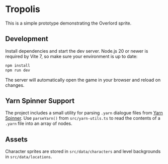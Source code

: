 # Tropolis

This is a simple prototype demonstrating the Overlord sprite.

## Development

Install dependencies and start the dev server. Node.js 20 or newer is
required by Vite 7, so make sure your environment is up to date:

```bash
npm install
npm run dev
```

The server will automatically open the game in your browser and reload on changes.

## Yarn Spinner Support

The project includes a small utility for parsing `.yarn` dialogue files from
[Yarn Spinner](https://yarnspinner.dev/). Use `parseYarn()` from
`src/yarn-utils.ts` to read the contents of a `.yarn` file into an array of
nodes.

## Assets

Character sprites are stored in `src/data/characters` and level backgrounds in `src/data/locations`.
